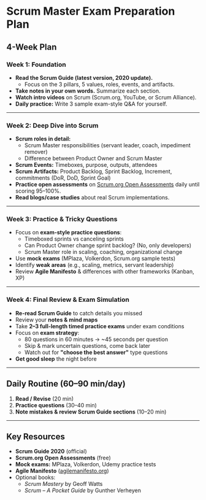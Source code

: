 # Scrum Master Exam Preparation Plan

## 4-Week Plan

### Week 1: Foundation
- **Read the Scrum Guide (latest version, 2020 update).**
  - Focus on the 3 pillars, 5 values, roles, events, and artifacts.
- **Take notes in your own words.** Summarize each section.
- **Watch intro videos** on Scrum (Scrum.org, YouTube, or Scrum Alliance).
- **Daily practice:** Write 3 sample exam-style Q&A for yourself.

---

### Week 2: Deep Dive into Scrum
- **Scrum roles in detail:**
  - Scrum Master responsibilities (servant leader, coach, impediment remover)
  - Difference between Product Owner and Scrum Master
- **Scrum Events:** Timeboxes, purpose, outputs, attendees
- **Scrum Artifacts:** Product Backlog, Sprint Backlog, Increment, commitments (DoR, DoD, Sprint Goal)
- **Practice open assessments** on [Scrum.org Open Assessments](https://www.scrum.org/open-assessments) daily until scoring 95–100%.
- **Read blogs/case studies** about real Scrum implementations.

---

### Week 3: Practice & Tricky Questions
- Focus on **exam-style practice questions**:
  - Timeboxed sprints vs canceling sprints
  - Can Product Owner change sprint backlog? (No, only developers)
  - Scrum Master role in scaling, coaching, organizational change
- Use **mock exams** (MPlaza, Volkerdon, Scrum.org sample tests)
- Identify **weak areas** (e.g., scaling, metrics, servant leadership)
- Review **Agile Manifesto** & differences with other frameworks (Kanban, XP)

---

### Week 4: Final Review & Exam Simulation
- **Re-read Scrum Guide** to catch details you missed
- Review your **notes & mind maps**
- Take **2–3 full-length timed practice exams** under exam conditions
- Focus on **exam strategy**:
  - 80 questions in 60 minutes → ~45 seconds per question
  - Skip & mark uncertain questions, come back later
  - Watch out for **"choose the best answer"** type questions
- **Get good sleep** the night before

---

## Daily Routine (60–90 min/day)
1. **Read / Revise** (20 min)
2. **Practice questions** (30–40 min)
3. **Note mistakes & review Scrum Guide sections** (10–20 min)

---

## Key Resources
- **Scrum Guide 2020** (official)
- **Scrum.org Open Assessments** (free)
- **Mock exams:** MPlaza, Volkerdon, Udemy practice tests
- **Agile Manifesto** ([agilemanifesto.org](https://agilemanifesto.org))
- Optional books:
  - *Scrum Mastery* by Geoff Watts
  - *Scrum – A Pocket Guide* by Gunther Verheyen
